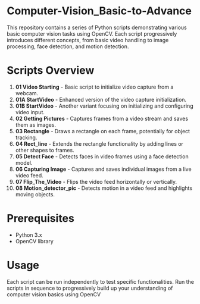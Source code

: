 # Computer-Vision_Basic-to-Advance
This repository contains a series of Python scripts demonstrating various basic computer vision tasks using OpenCV. Each script progressively introduces different concepts, from basic video handling to image processing, face detection, and motion detection.

# Scripts Overview

1. **01 Video Starting** - Basic script to initialize video capture from a webcam.
2. **01A StartVideo** - Enhanced version of the video capture initialization.
3. **01B StartVideo** - Another variant focusing on initializing and configuring video input.
4. **02 Getting Pictures** - Captures frames from a video stream and saves them as images.
5. **03 Rectangle** - Draws a rectangle on each frame, potentially for object tracking.
6. **04 Rect_line** - Extends the rectangle functionality by adding lines or other shapes to frames.
7. **05 Detect Face** - Detects faces in video frames using a face detection model.
8. **06 Capturing Image** - Captures and saves individual images from a live video feed.
9. **07 Flip_The_Video** - Flips the video feed horizontally or vertically.
10. **08 Motion_detector_pic** - Detects motion in a video feed and highlights moving objects.

# Prerequisites

- Python 3.x
- OpenCV library

# Usage

Each script can be run independently to test specific functionalities. Run the scripts in sequence to progressively build up your understanding of computer vision basics using OpenCV
